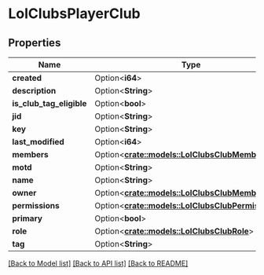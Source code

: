# LolClubsPlayerClub

## Properties

Name | Type | Description | Notes
------------ | ------------- | ------------- | -------------
**created** | Option<**i64**> |  | [optional]
**description** | Option<**String**> |  | [optional]
**is_club_tag_eligible** | Option<**bool**> |  | [optional]
**jid** | Option<**String**> |  | [optional]
**key** | Option<**String**> |  | [optional]
**last_modified** | Option<**i64**> |  | [optional]
**members** | Option<[**crate::models::LolClubsClubMemberLists**](LolClubsClubMemberLists.md)> |  | [optional]
**motd** | Option<**String**> |  | [optional]
**name** | Option<**String**> |  | [optional]
**owner** | Option<[**crate::models::LolClubsClubMember**](LolClubsClubMember.md)> |  | [optional]
**permissions** | Option<[**crate::models::LolClubsClubPermissions**](LolClubsClubPermissions.md)> |  | [optional]
**primary** | Option<**bool**> |  | [optional]
**role** | Option<[**crate::models::LolClubsClubRole**](LolClubsClubRole.md)> |  | [optional]
**tag** | Option<**String**> |  | [optional]

[[Back to Model list]](../README.md#documentation-for-models) [[Back to API list]](../README.md#documentation-for-api-endpoints) [[Back to README]](../README.md)


